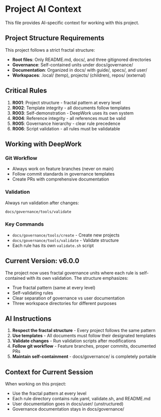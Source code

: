 # Project AI Context

This file provides AI-specific context for working with this project.

## Project Structure Requirements

This project follows a strict fractal structure:
- **Root files**: Only README.md, docs/, and three gitignored directories
- **Governance**: Self-contained units under docs/governance/
- **Documentation**: Organized in docs/ with guide/, specs/, and user/
- **Workspaces**: .local/ (temp), projects/ (children), repos/ (external)

## Critical Rules

1. **R001**: Project structure - fractal pattern at every level
2. **R002**: Template integrity - all documents follow templates
3. **R003**: Self-demonstration - DeepWork uses its own system
4. **R004**: Reference integrity - all references must be valid
5. **R005**: Governance hierarchy - clear rule precedence
6. **R006**: Script validation - all rules must be validatable

## Working with DeepWork

### Git Workflow
- Always work on feature branches (never on main)
- Follow commit standards in governance templates
- Create PRs with comprehensive documentation

### Validation
Always run validation after changes:
```bash
docs/governance/tools/validate
```

### Key Commands
- `docs/governance/tools/create` - Create new projects
- `docs/governance/tools/validate` - Validate structure
- Each rule has its own `validate.sh` script

## Current Version: v6.0.0

The project now uses fractal governance units where each rule is self-contained with its own validation. The structure emphasizes:
- True fractal pattern (same at every level)
- Self-validating rules
- Clear separation of governance vs user documentation
- Three workspace directories for different purposes

## AI Instructions

1. **Respect the fractal structure** - Every project follows the same pattern
2. **Use templates** - All documents must follow their designated templates
3. **Validate changes** - Run validation scripts after modifications
4. **Follow git workflow** - Feature branches, proper commits, documented PRs
5. **Maintain self-containment** - docs/governance/ is completely portable

## Context for Current Session

When working on this project:
- Use the fractal pattern at every level
- Each rule directory contains rule.yaml, validate.sh, and README.md
- User documentation goes in docs/user/ (unstructured)
- Governance documentation stays in docs/governance/